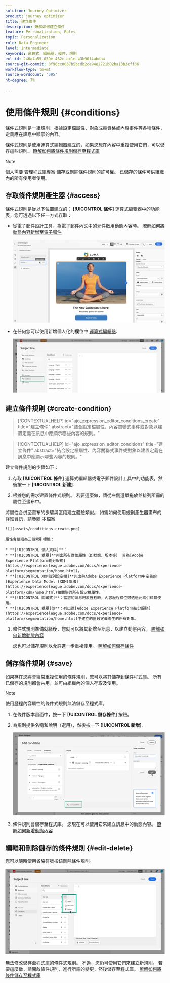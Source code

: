 ```yaml
---
solution: Journey Optimizer
product: journey optimizer
title: 建立條件
description: 瞭解如何建立條件
feature: Personalization, Rules
topic: Personalization
role: Data Engineer
level: Intermediate
keywords: 運算式，編輯器，條件，規則
exl-id: 246a4a55-059e-462c-ac1e-43b90f4abda4
source-git-commit: 3f96cc0037b5bcdb2ce94e2721b02ba13b3cff36
workflow-type: tm+mt
source-wordcount: '595'
ht-degree: 7%

---
```


# 使用條件規則 {#conditions}

條件式規則是一組規則，根據設定檔屬性、對象成員資格或內容事件等各種條件，定義應在訊息中顯示的內容。

條件式規則是使用運算式編輯器建立的，如果您想在內容中重複使用它們，可以儲存這些規則。 [瞭解如何將條件規則儲存至程式庫](#save)

>[!NOTE]
>
>個人需要 [管理程式庫專案](../administration/ootb-product-profiles.md) 儲存或刪除條件規則的許可權。 已儲存的條件可供組織內的所有使用者使用。

## 存取條件規則產生器 {#access}

條件式規則是從以下位置建立的： **[!UICONTROL 條件]** 運算式編輯器中的功能表，您可透過以下任一方式存取：

* 從電子郵件設計工具，為電子郵件內文中的元件啟用動態內容時。 [瞭解如何將動態內容新增至電子郵件](dynamic-content.md#emails)

  ![](assets/conditions-access-email.png)

* 在任何您可以使用新增個人化的欄位中 [運算式編輯器](personalization-build-expressions.md).

  ![](assets/conditions-access-editor.png)

## 建立條件規則 {#create-condition}

>[!CONTEXTUALHELP]
>id="ajo_expression_editor_conditions_create"
>title="建立條件"
>abstract="結合設定檔屬性、內容關聯式事件或對象以建置定義在訊息中應顯示哪些內容的規則。"

>[!CONTEXTUALHELP]
>id="ajo_expression_editor_conditions"
>title="建立條件"
>abstract="結合設定檔屬性、內容關聯式事件或對象以建置定義在訊息中應顯示哪些內容的規則。"

建立條件規則的步驟如下：

1. 存取 **[!UICONTROL 條件]** 運算式編輯器或電子郵件設計工具中的功能表，然後按一下 **[!UICONTROL 新建]**.

1. 根據您的需求建置條件式規則。 若要這麼做，請從左側選單拖放並排列所需的屬性至畫布中。

將屬性合併至畫布的步驟與區段建立體驗類似。 如需如何使用規則產生器畫布的詳細資訊，請參閱 [本檔案](https://experienceleague.adobe.com/docs/experience-platform/segmentation/ui/segment-builder.html#rule-builder-canvas).

    ![](assets/conditions-create.png)
    
    屬性會組織為三個索引標籤：
    
    * **[!UICONTROL 個人資料]**：
    * **[!UICONTROL 受眾]**列出所有對象屬性（即狀態、版本等） 若為[Adobe Experience Platform劃分服務](https://experienceleague.adobe.com/docs/experience-platform/segmentation/home.html)，
    * **[!UICONTROL XDM個別設定檔]**列出與Adobe Experience Platform中定義的[Experience Data Model (XDM)架構](https://experienceleague.adobe.com/docs/experience-platform/xdm/home.html)相關聯的所有設定檔屬性。
    * **[!UICONTROL 關聯式]**：當您的訊息用於歷程時，內容歷程欄位可透過此索引標籤使用。
    * **[!UICONTROL 受眾]范**：列出從[Adobe Experience Platform細分服務](https://experienceleague.adobe.com/docs/experience-platform/segmentation/home.html)中建立的區段定義產生的所有對象。

1. 條件式規則準備就緒後，您就可以將其新增至訊息，以建立動態內容。 [瞭解如何新增動態內容](dynamic-content.md)

   您也可以儲存規則以允許進一步重複使用。 [瞭解如何儲存條件](#save)

## 儲存條件規則 {#save}

如果存在您將會經常重複使用的條件規則，您可以將其儲存到條件程式庫。 所有已儲存的規則都會共用，並可由組織內的個人存取及使用。

>[!NOTE]
>
>使用歷程內容屬性的條件式規則無法儲存至程式庫。

1. 在條件版本畫面中，按一下 **[!UICONTROL 儲存條件]** 按鈕。

1. 為規則提供名稱和說明（選用），然後按一下 **[!UICONTROL 新增]**.

   ![](assets/conditions-name-description.png)

1. 條件規則會儲存至程式庫。 您現在可以使用它來建立訊息中的動態內容。 [瞭解如何新增動態內容](dynamic-content.md)

## 編輯和刪除儲存的條件規則 {#edit-delete}

您可以隨時使用省略符號按鈕刪除條件規則。

![](assets/conditions-open.png)

無法修改儲存至程式庫的條件式規則。 不過，您仍可使用它們來建立新規則。 若要這麼做，請開啟條件規則，進行所需的變更，然後儲存至程式庫。 [瞭解如何將條件儲存至程式庫](#save)
